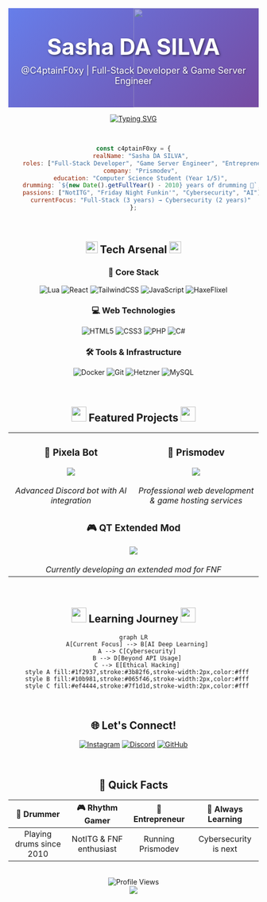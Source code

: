 <!-- Header with GIF Background -->
<div align="center">
  <div style="position: relative; width: 100%; height: 200px; overflow: hidden; background: linear-gradient(135deg, #667eea 0%, #764ba2 100%);">
    <img src="https://i.imgur.com/FuX0za3.gif" style="position: absolute; width: 100%; height: 100%; object-fit: cover; opacity: 0.4;" />
    <div style="position: relative; z-index: 1; padding-top: 50px;">
      <h1 style="color: white; font-size: 45px; margin: 0; text-shadow: 2px 2px 4px rgba(0,0,0,0.5);">Sasha DA SILVA</h1>
      <p style="color: white; font-size: 18px; margin-top: 10px; text-shadow: 1px 1px 3px rgba(0,0,0,0.5);">@C4ptainF0xy | Full-Stack Developer & Game Server Engineer</p>
    </div>
  </div>
</div>

<!-- Typing Animation -->
<div align="center">
  
  [![Typing SVG](https://readme-typing-svg.demolab.com?font=JetBrains+Mono&weight=600&size=22&pause=1000&color=58A6FF&center=true&vCenter=true&random=false&width=600&lines=%22Nothing+personal+kid%22;Entrepreneur+%26+Student;Drummer+%26+Rhythm+Gamer;Building+the+digital+future+%F0%9F%9A%80)](https://git.io/typing-svg)
  
</div>

<!-- About Me Section with Animated Badges -->
<div align="center">
  <br>
  
  ```javascript
  const c4ptainF0xy = {
      realName: "Sasha DA SILVA",
      roles: ["Full-Stack Developer", "Game Server Engineer", "Entrepreneur"],
      company: "Prismodev",
      education: "Computer Science Student (Year 1/5)",
      drumming: `${new Date().getFullYear() - 2010} years of drumming 🥁`,
      passions: ["NotITG", "Friday Night Funkin'", "Cybersecurity", "AI"],
      currentFocus: "Full-Stack (3 years) → Cybersecurity (2 years)"
  };
  ```
</div>

<br>

<!-- Tech Stack Section with Animated Icons -->
<h2 align="center">
  <img src="https://media2.giphy.com/media/QssGEmpkyEOhBCb7e1/giphy.gif?cid=ecf05e47a0n3gi1bfqntqmob8g9aid1oyj2wr3ds3mg700bl&rid=giphy.gif" width="24px" height="24px">
  Tech Arsenal
  <img src="https://media2.giphy.com/media/QssGEmpkyEOhBCb7e1/giphy.gif?cid=ecf05e47a0n3gi1bfqntqmob8g9aid1oyj2wr3ds3mg700bl&rid=giphy.gif" width="24px" height="24px">
</h2>

<div align="center">
  
### 🎯 Core Stack
![Lua](https://img.shields.io/badge/Lua-2C2D72?style=for-the-badge&logo=lua&logoColor=white)
![React](https://img.shields.io/badge/React-20232A?style=for-the-badge&logo=react&logoColor=61DAFB)
![TailwindCSS](https://img.shields.io/badge/Tailwind_CSS-38B2AC?style=for-the-badge&logo=tailwind-css&logoColor=white)
![JavaScript](https://img.shields.io/badge/JavaScript-F7DF1E?style=for-the-badge&logo=javascript&logoColor=black)
![HaxeFlixel](https://img.shields.io/badge/Haxe-EA8220?style=for-the-badge&logo=haxe&logoColor=white)

### 💻 Web Technologies
![HTML5](https://img.shields.io/badge/HTML5-E34F26?style=for-the-badge&logo=html5&logoColor=white)
![CSS3](https://img.shields.io/badge/CSS3-1572B6?style=for-the-badge&logo=css3&logoColor=white)
![PHP](https://img.shields.io/badge/PHP-777BB4?style=for-the-badge&logo=php&logoColor=white)
![C#](https://img.shields.io/badge/C%23-239120?style=for-the-badge&logo=csharp&logoColor=white)

### 🛠️ Tools & Infrastructure
![Docker](https://img.shields.io/badge/Docker-2496ED?style=for-the-badge&logo=docker&logoColor=white)
![Git](https://img.shields.io/badge/Git-F05032?style=for-the-badge&logo=git&logoColor=white)
![Hetzner](https://img.shields.io/badge/Hetzner-D50C2D?style=for-the-badge&logo=hetzner&logoColor=white)
![MySQL](https://img.shields.io/badge/MySQL-4479A1?style=for-the-badge&logo=mysql&logoColor=white)

</div>

<br>

<!-- Projects Section -->
<h2 align="center">
  <img src="https://media.giphy.com/media/iY8CRBdQXODJSCERIr/giphy.gif" width="30px" height="30px">
  Featured Projects
  <img src="https://media.giphy.com/media/iY8CRBdQXODJSCERIr/giphy.gif" width="30px" height="30px">
</h2>

<div align="center">
  <table>
    <tr>
      <td align="center" width="50%">
        <h3>🤖 Pixela Bot</h3>
        <a href="https://pixela.prismodev.fr">
          <img src="https://img.shields.io/badge/Visit-Pixela-4285F4?style=for-the-badge&logo=node.js&logoColor=white" />
        </a>
        <br><br>
        <i>Advanced Discord bot with AI integration</i>
      </td>
      <td align="center" width="50%">
        <h3>🏢 Prismodev</h3>
        <a href="https://prismodev.fr">
          <img src="https://img.shields.io/badge/Visit-Prismodev-000000?style=for-the-badge&logo=react&logoColor=white" />
        </a>
        <br><br>
        <i>Professional web development & game hosting services</i>
      </td>
    </tr>
    <tr>
      <td align="center" colspan="2">
        <h3>🎮 QT Extended Mod</h3>
        <img src="https://img.shields.io/badge/Friday_Night_Funkin'-FF6B6B?style=for-the-badge&logo=apple%20music&logoColor=white" />
        <br><br>
        <i>Currently developing an extended mod for FNF</i>
      </td>
    </tr>
  </table>
</div>

<br>

<!-- Currently Learning Section -->
<h2 align="center">
  <img src="https://media.giphy.com/media/WUlplcMpOCEmTGBtBW/giphy.gif" width="30">
  Learning Journey
  <img src="https://media.giphy.com/media/WUlplcMpOCEmTGBtBW/giphy.gif" width="30">
</h2>

<div align="center">
  
  ```mermaid
  graph LR
    A[Current Focus] --> B[AI Deep Learning]
    A --> C[Cybersecurity]
    B --> D[Beyond API Usage]
    C --> E[Ethical Hacking]
    style A fill:#1f2937,stroke:#3b82f6,stroke-width:2px,color:#fff
    style B fill:#10b981,stroke:#065f46,stroke-width:2px,color:#fff
    style C fill:#ef4444,stroke:#7f1d1d,stroke-width:2px,color:#fff
  ```
  
</div>

<br>

<!-- Connect Section -->
<h2 align="center">
  🌐 Let's Connect!
</h2>

<div align="center">
  
  [![Instagram](https://img.shields.io/badge/Instagram-E4405F?style=for-the-badge&logo=instagram&logoColor=white)](https://www.instagram.com/c4ptainfoxy/)
  [![Discord](https://img.shields.io/badge/Discord-7289DA?style=for-the-badge&logo=discord&logoColor=white)](https://discordapp.com/users/1195101621143740509)
  [![GitHub](https://img.shields.io/badge/GitHub-100000?style=for-the-badge&logo=github&logoColor=white)](https://github.com/C4ptainF0xy)
  
</div>

<br>

<!-- Fun Facts Section -->
<h2 align="center">
  🎯 Quick Facts
</h2>

<div align="center">
  
| 🥁 Drummer | 🎮 Rhythm Gamer | 💼 Entrepreneur | 🌱 Always Learning |
|:---:|:---:|:---:|:---:|
| Playing drums since 2010 | NotITG & FNF enthusiast | Running Prismodev | Cybersecurity is next |

</div>

<br>

<!-- Profile Views Counter -->
<div align="center">
  <img src="https://komarev.com/ghpvc/?username=C4ptainF0xy&style=for-the-badge&color=58A6FF" alt="Profile Views" />
</div>

<!-- Footer Wave -->
<div align="center">
  <img src="https://capsule-render.vercel.app/api?type=waving&color=gradient&customColorList=12,14,16,17,11&height=100&section=footer&animation=twinkling" />
</div>

<!-- Hidden Signature -->
<!-- Made with 💙 by C4ptainF0xy | "Nothing personal kid" -->
